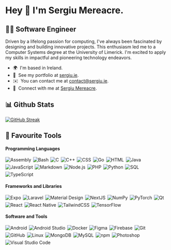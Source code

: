 # Hey 👋 I'm Sergiu Mereacre.

## 👨‍💻 Software Engineer

Driven by a lifelong passion for computing, I've always been fascinated by designing and building innovative projects. This enthusiasm led me to a Computer Systems degree at the University of Limerick. I'm excited to apply my skills in impactful and pioneering technology endeavors.

- 🌍  I'm based in Ireland.
- 🙋  See my portfolio at [sergiu.ie](http://www.sergiu.ie).
- ✉️  You can contact me at [contact@sergiu.ie](mailto:contact@sergiu.ie).
- 🔗  Connect with me at [Sergiu Mereacre](https://www.linkedin.com/in/sergiumereacre/).

## 📊 Github Stats

[![GitHub Streak](https://github-readme-streak-stats-nu-ten.vercel.app?user=sergiumereacre&theme=dark&hide_border=true&border_radius=50&card_width=500)](https://github.com/sergiumereacre)

## 📒 Favourite Tools

#### Programming Languages

<p style="display: flex; flex-wrap: wrap; gap: 6px;">
    <img alt="Assembly" src="https://custom-icon-badges.demolab.com/badge/Assembly-525252.svg?logo=asm-hex&logoColor=white">
    <img alt="Bash" src="https://img.shields.io/badge/Bash-121011.svg?logo=gnu-bash&logoColor=white">
    <img alt="C" src="https://custom-icon-badges.demolab.com/badge/C-03599C.svg?logo=c-in-hexagon&logoColor=white">
    <img alt="C++" src="https://custom-icon-badges.demolab.com/badge/C++-9C033A.svg?logo=cpp2&logoColor=white">
    <img alt="CSS" src="https://img.shields.io/badge/CSS-1572B6.svg?logo=css3&logoColor=white">
    <img alt="Go" src="https://img.shields.io/badge/Go-%2300ADD8.svg?&logo=go&logoColor=white">
    <img alt="HTML" src="https://img.shields.io/badge/HTML-E34F26.svg?logo=html5&logoColor=white">
    <img alt="Java" src="https://custom-icon-badges.demolab.com/badge/Java-007396.svg?logo=java&logoColor=white">
    <img alt="JavaScript" src="https://img.shields.io/badge/JavaScript-F7DF1E.svg?logo=javascript&logoColor=black">
    <img alt="Markdown" src="https://img.shields.io/badge/Markdown-000000.svg?logo=markdown&logoColor=white">
    <img alt="Node.js" src="https://img.shields.io/badge/Node.js-43853D.svg?logo=node.js&logoColor=white">
    <img alt="PHP" src="https://img.shields.io/badge/PHP-777BB4.svg?logo=php&logoColor=white">
    <img alt="Python" src="https://img.shields.io/badge/Python-14354C.svg?logo=python&logoColor=white">
    <img alt="SQL" src="https://custom-icon-badges.demolab.com/badge/SQL-025E8C.svg?logo=database&logoColor=white">
    <img alt="TypeScript" src="https://img.shields.io/badge/TypeScript-007ACC.svg?logo=typescript&logoColor=white">
</p>

#### Frameworks and Libraries

<p style="display: flex; flex-wrap: wrap; gap: 6px;">
    <img alt="Expo" src="https://img.shields.io/badge/Expo-1C1E24?&logo=expo&logoColor=#D04A37">
    <img alt="Laravel" src="https://img.shields.io/badge/Laravel-%23FF2D20.svg?&logo=laravel&logoColor=white">
    <img alt="Material Design" src="https://img.shields.io/badge/Material%20Design-0081CB.svg?logo=material-design&logoColor=white">
    <img alt="NextJS" src="https://img.shields.io/badge/NextJS-black?&logo=next.js&logoColor=white">
    <img alt="NumPy" src="https://img.shields.io/badge/Numpy-013243.svg?logo=numpy&logoColor=white">
    <img alt="PyTorch" src="https://img.shields.io/badge/PyTorch-%23EE4C2C.svg?&logo=PyTorch&logoColor=white">
    <img alt="Qt" src="https://img.shields.io/badge/Qt-%23217346.svg?&logo=Qt&logoColor=white">
    <img alt="React" src="https://img.shields.io/badge/React-20232a.svg?logo=react&logoColor=%2361DAFB">
    <img alt="React Native" src="https://img.shields.io/badge/React_Native-%2320232a.svg?&logo=react&logoColor=%2361DAFB">
    <img alt="TailwindCSS" src="https://img.shields.io/badge/TailwindCSS-%2338B2AC.svg?&logo=tailwind-css&logoColor=white">
    <img alt="TensorFlow" src="https://img.shields.io/badge/TensorFlow-FF6F00.svg?logo=TensorFlow&logoColor=white">
</p>

#### Software and Tools

<p style="display: flex; flex-wrap: wrap; gap: 6px;">
    <img alt="Android" src="https://img.shields.io/badge/Android-3DDC84?logo=android&logoColor=white">
    <img alt="Android Studio" src="https://img.shields.io/badge/Android%20Studio-008678.svg?logo=android-studio&logoColor=white">
    <img alt="Docker" src="https://img.shields.io/badge/Docker-%230db7ed.svg?&logo=docker&logoColor=white">
    <img alt="Figma" src="https://img.shields.io/badge/Figma-%23F24E1E.svg?&logo=figma&logoColor=white">
    <img alt="Firebase" src="https://img.shields.io/badge/Firebase-%23039BE5.svg?&logo=firebase">
    <img alt="Git" src="https://img.shields.io/badge/Git-F05033.svg?logo=git&logoColor=white">
    <img alt="GitHub" src="https://img.shields.io/badge/GitHub-%23121011.svg?&logo=github&logoColor=white">
    <img alt="Linux" src="https://img.shields.io/badge/Linux-FCC624?&logo=linux&logoColor=black">
    <img alt="MongoDB" src="https://img.shields.io/badge/MongoDB-4ea94b.svg?logo=mongodb&logoColor=white">
    <img alt="MySQL" src="https://img.shields.io/badge/MySQL-00f.svg?logo=mysql&logoColor=white">
    <img alt="npm" src="https://img.shields.io/badge/npm-%23CB3837.svg?&logo=npm&logoColor=white">
    <img alt="Photoshop" src="https://img.shields.io/badge/Photoshop-%2331A8FF.svg?&logo=adobe%20photoshop&logoColor=white">
    <img alt="Visual Studio Code" src="https://img.shields.io/badge/Visual%20Studio%20Code-0078d7.svg?logo=visual-studio-code&logoColor=white">
</p>
